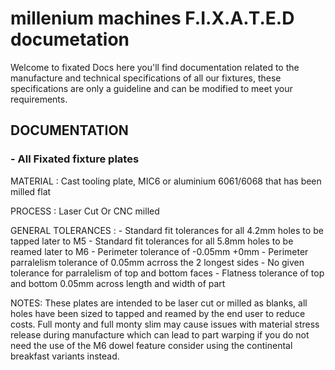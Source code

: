 # millenium machines F.I.X.A.T.E.D documetation 

Welcome to fixated Docs here you'll find documentation related to the manufacture and technical specifications of all our fixtures, these specifications are only a guideline and can be modified to meet your requirements.  


##  DOCUMENTATION

### - All Fixated fixture plates 

MATERIAL           : Cast tooling plate, MIC6 or aluminium 6061/6068 that has been milled flat

PROCESS            : Laser Cut Or CNC milled 

GENERAL TOLERANCES : - Standard fit tolerances for all 4.2mm holes to be tapped later to M5
                     - Standard fit tolerances for all 5.8mm holes to be reamed later to M6 
                     - Perimeter tolerance of -0.05mm +0mm 
                     - Perimeter parralelism tolerance of 0.05mm acrross the 2 longest sides
                     - No given tolerance for parralelism of top and bottom faces
                     - Flatness tolerance of top and bottom 0.05mm across length and width of part


NOTES: These plates are intended to be laser cut or milled as blanks, all holes have been sized to tapped and reamed by the end user to reduce costs. Full monty and full monty slim may cause issues with material stress release during manufacture which can lead to part warping if you do not need the use of the M6 dowel feature consider using the continental breakfast variants instead.  
